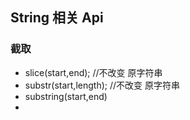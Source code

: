 ## String 相关 Api

### 截取
 - slice(start,end); //不改变 原字符串
 - substr(start,length); //不改变 原字符串
 - substring(start,end)
 - 
